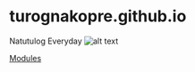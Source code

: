 # turognakopre.github.io
Natutulog Everyday
![alt text](https://ipcdn.freshop.com/resize?url=https://images.freshop.com/1564405684702550674/d5b3011acd8978b4b361017209442bd3_large.png&width=512&type=webp&quality=90)


[Modules](https://jhsportal.adnu.edu.ph/my/)
